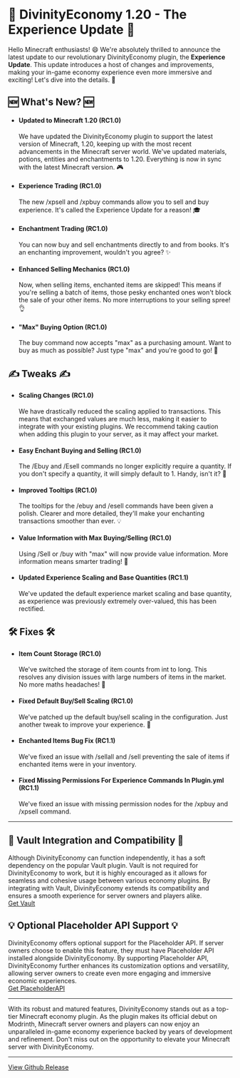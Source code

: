 <h1>🚀 DivinityEconomy 1.20 - The Experience Update 🚀</h1>

<p>Hello Minecraft enthusiasts! 😄 We're absolutely thrilled to announce the latest update to our revolutionary DivinityEconomy plugin, the <strong>Experience Update</strong>. This update introduces a host of changes and improvements, making your in-game economy experience even more immersive and exciting! Let's dive into the details. 🎉</p>


<h2>🆕 What's New? 🆕</h2>
<ul>
<li>
    <h4>Updated to Minecraft 1.20 (RC1.0)</h4>
    <p>We have updated the DivinityEconomy plugin to support the latest version of Minecraft, 1.20, keeping up with the most recent advancements in the Minecraft server world. We've updated materials, potions, entities and enchantments to 1.20. Everything is now in sync with the latest Minecraft version. 🎮</p>
</li>

<li>
    <h4>Experience Trading (RC1.0)</h4>
    <p>The new /xpsell and /xpbuy commands allow you to sell and buy experience. It's called the Experience Update for a reason! 🎓</p>
</li>

<li>
    <h4>Enchantment Trading (RC1.0)</h4>
    <p>You can now buy and sell enchantments directly to and from books. It's an enchanting improvement, wouldn't you agree? ✨</p>
</li>

<li>
    <h4>Enhanced Selling Mechanics (RC1.0)</h4>
    <p>Now, when selling items, enchanted items are skipped! This means if you're selling a batch of items, those pesky enchanted ones won't block the sale of your other items. No more interruptions to your selling spree! 👌</p>
</li>

<li>
    <h4>"Max" Buying Option (RC1.0)</h4>
    <p>The buy command now accepts "max" as a purchasing amount. Want to buy as much as possible? Just type "max" and you're good to go! 🙌</p>
</li>
</ul>


<h2>✍️ Tweaks ✍️</h2>
<ul>
<li>
    <h4>Scaling Changes (RC1.0)</h4>
    <p>We have drastically reduced the scaling applied to transactions. This means that exchanged values are much less, making it easier to integrate with your existing plugins. We reccommend taking caution when adding this plugin to your server, as it may affect your market.</p>
</li>

<li>
    <h4>Easy Enchant Buying and Selling (RC1.0)</h4>
    <p>The /Ebuy and /Esell commands no longer explicitly require a quantity. If you don't specify a quantity, it will simply default to 1. Handy, isn't it? 🛒</p>
</li>

<li>
    <h4>Improved Tooltips (RC1.0)</h4>
    <p>The tooltips for the /ebuy and /esell commands have been given a polish. Clearer and more detailed, they'll make your enchanting transactions smoother than ever. 💡</p>
</li>

<li>
    <h4>Value Information with Max Buying/Selling (RC1.0)</h4>
    <p>Using /Sell or /buy with "max" will now provide value information. More information means smarter trading! 💼</p>
</li>

<li>
    <h4>Updated Experience Scaling and Base Quantities (RC1.1)</h4>
    <p>We've updated the default experience market scaling and base quantity, as experience was previously extremely over-valued, this has been rectified.</p>
</li>
</ul>

<h2>🛠️ Fixes 🛠️</h2>
<ul>
<li>
    <h4>Item Count Storage (RC1.0)</h4>
    <p>We've switched the storage of item counts from int to long. This resolves any division issues with large numbers of items in the market. No more maths headaches! 🧮</p>
</li>

<li>
    <h4>Fixed Default Buy/Sell Scaling (RC1.0)</h4>
    <p>We've patched up the default buy/sell scaling in the configuration. Just another tweak to improve your experience. 🔧</p>
</li>

<li>
    <h4>Enchanted Items Bug Fix (RC1.1)</h4>
    <p>We've fixed an issue with /sellall and /sell preventing the sale of items if enchanted items were in your inventory.</p>
</li>

<li>
    <h4>Fixed Missing Permissions For Experience Commands In Plugin.yml (RC1.1)</h4>
    <p>We've fixed an issue with missing permission nodes for the /xpbuy and /xpsell command.</p>
</li>
</ul>

<hr>

<h2>🤝 Vault Integration and Compatibility 🤝</h2>
<p>Although DivinityEconomy can function independently, it has a soft dependency on the popular Vault plugin. Vault is not required for DivinityEconomy to work, but it is highly encouraged as it allows for seamless and cohesive usage between various economy plugins. By integrating with Vault, DivinityEconomy extends its compatibility and ensures a smooth experience for server owners and players alike.<br><a href="https://www.spigotmc.org/resources/vault.34315/" target="_blank" rel="noopener noreferrer">Get Vault</a></p>

<h2>💡 Optional Placeholder API Support 💡</h2>
<p>DivinityEconomy offers optional support for the Placeholder API. If server owners choose to enable this feature, they must have Placeholder API installed alongside DivinityEconomy. By supporting Placeholder API, DivinityEconomy further enhances its customization options and versatility, allowing server owners to create even more engaging and immersive economic experiences.<br><a href="https://www.spigotmc.org/resources/placeholderapi.6245/" target="_blank" rel="noopener noreferrer">Get PlaceholderAPI</a></p>

<hr>

<p>With its robust and matured features, DivinityEconomy stands out as a top-tier Minecraft economy plugin. As the plugin makes its official debut on Modrinth, Minecraft server owners and players can now enjoy an unparalleled in-game economy experience backed by years of development and refinement. Don't miss out on the opportunity to elevate your Minecraft server with DivinityEconomy.</p>

<hr>
<p><a href="https://github.com/HTTPStanley/DivinityEconomy/releases/tag/1.19.3" target="_blank" rel="noopener noreferrer">View Github Release</a></p>